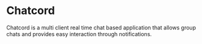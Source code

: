 # Chatcord
Chatcord is a multi client real time chat based application that allows group chats and provides easy interaction through notifications.
